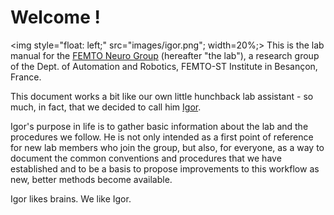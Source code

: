 
# Welcome !

<img style="float: left;" src="images/igor.png"; width=20%;> This is the lab manual for the [FEMTO Neuro Group](https://neuro-team-femto.github.io) (hereafter "the lab"), a research group of the Dept. of Automation and Robotics, FEMTO-ST Institute in Besançon, France. 

This document works a bit like our own little hunchback lab assistant - so much, in fact, that we decided to call him [Igor](about-this-manual/why-igor.md).  

Igor's purpose in life is to gather basic information about the lab and the procedures we follow. He is not only intended as a first point of reference for new lab members who join the group, but also, for everyone, as a way to document the common conventions and procedures that we have established and to be a basis to propose improvements to this workflow as new, better methods become available.

Igor likes brains. We like Igor. 












